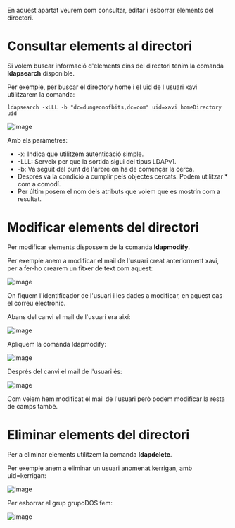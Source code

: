 En aquest apartat veurem com consultar, editar i esborrar elements del directori.

# Consultar elements al directori

Si volem buscar informació d'elements dins del directori tenim la comanda **ldapsearch** disponible.

Per exemple, per buscar el directory home i el uid de l'usuari xavi utilitzarem la comanda:

```
ldapsearch -xLLL -b "dc=dungeonofbits,dc=com" uid=xavi homeDirectory uid
```

![image](https://github.com/XaSaFa/MP04/assets/110727546/73ec80a9-7dee-4478-91df-f696d402e67c)

Amb els paràmetres:

- -x: Indica que utilitzem autenticació simple.
- -LLL: Serveix per que la sortida sigui del tipus LDAPv1.
- -b: Va seguit del punt de l'arbre on ha de començar la cerca.
- Després va la condició a cumplir pels objectes cercats. Podem utilitzar * com a comodí.
- Per últim posem el nom dels atributs que volem que es mostrin com a resultat.

# Modificar elements del directori

Per modificar elements dispossem de la comanda **ldapmodify**.

Per exemple anem a modificar el mail de l'usuari creat anteriorment xavi, per a fer-ho crearem un fitxer de text com aquest:

![image](https://github.com/XaSaFa/MP04/assets/110727546/2ab0709c-7219-4034-84e2-536a2fc3f6c3)

On fiquem l'identificador de l'usuari i les dades a modificar, en aquest cas el correu electrònic.

Abans del canvi el mail de l'usuari era així:

![image](https://github.com/XaSaFa/MP04/assets/110727546/b88515ff-8b8d-4e26-9424-c5064933cb9a)

Apliquem la comanda ldapmodify:

![image](https://github.com/XaSaFa/MP04/assets/110727546/b7dce1c1-b5e5-4fda-997a-94494f178182)

Després del canvi el mail de l'usuari és:

![image](https://github.com/XaSaFa/MP04/assets/110727546/c056c009-a004-4355-b146-19e4bbb1362d)

Com veiem hem modificat el mail de l'usuari però podem modificar la resta de camps també.

# Eliminar elements del directori

Per a eliminar elements utilitzem la comanda **ldapdelete**.

Per exemple anem a eliminar un usuari anomenat kerrigan, amb uid=kerrigan:

![image](https://github.com/XaSaFa/MP04/assets/110727546/3de7a890-fc4d-4eeb-868d-5ad0760c73cd)

Per esborrar el grup grupoDOS fem:

![image](https://github.com/XaSaFa/MP04/assets/110727546/9c739c02-f6a7-43dc-bc4c-e89dd0b2e803)


